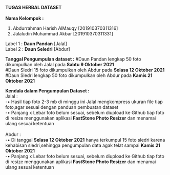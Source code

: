 **TUGAS HERBAL DATASET** <br /> <br />
**Nama Kelompok :** 
1.	Abdurrahman Harish AlMauqy [201910370311316]
2.	Jalaludin Muhammad Akbar   [201910370311331] <br />

Label 1 : **Daun Pandan**  [Jalal] <br />
Label 2 : **Daun Seledri** [Abdur] <br />

**Tanggal Pengumpulan dataset :**
#Daun Pandan lengkap 50 foto dikumpulkan oleh Jalal pada __Sabtu 9 Oktober 2021__ <br />
#Daun Sledri 15 foto dikumpulkan oleh Abdur pada __Selasa 12 Oktober 2021__ <br />
#Daun Sledri lengkap 50 foto dikumpulkan oleh Abdur pada __Kamis 21 Oktober 2021__ <br />

**Kendala dalam Pengumpulan Dataset :** <br />
Jalal :  <br />
-•  Hasil tiap foto 2-3 mb di minggu ini Jalal mengkompress ukuran file tiap foto,agar sesuai dengan panduan pembuatan dataset <br />
-•  Panjang x Lebar foto belum sesuai, sebelum diupload ke Github tiap foto di resize menggunakan aplikasi __FastStone Photo Resizer__ dan menamai ulang sesuai ketentuan
 <br />        
Abdur :  <br />
-•  Di tanggal __Selasa 12 Oktober 2021__ hanya terkumpul 15 foto sledri karena kehabisan sledri,sehingga pengumpulan data agak telat sampai __Kamis 21 Oktober 2021__ <br />
-•  Panjang x Lebar foto belum sesuai, sebelum diupload ke Github tiap foto di resize menggunakan aplikasi __FastStone Photo Resizer__ dan menamai ulang sesuai ketentuan <br />
        
